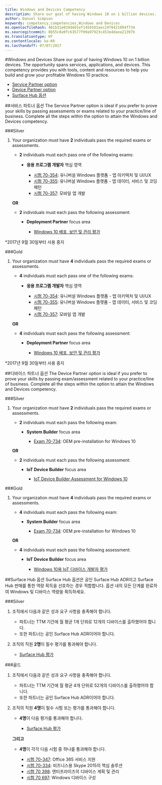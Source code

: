 ```yaml
---
title: Windows and Devices Competency
description: Share our goal of having Windows 10 on 1 billion devices. The opportunity spans services, applications, and devices. This competency provides you with tools, content and resources to help you build and grow your profitable Windows 10 practice.
author: Daniel Simpson
keywords: competency,competencies,Windows and Devices
ms.openlocfilehash: 481b31e019ddd1ef1459101aec24f8421094f734
ms.sourcegitcommit: 8b55c0a9fc63577f09a97923c453e4daea21397b
ms.translationtype: HT
ms.contentlocale: ko-KR
ms.lasthandoff: 07/07/2017
---
```

#<a name="windows-and-devices"></a>Windows and Devices 
Share our goal of having Windows 10 on 1 billion devices. The opportunity spans services, applications, and devices. This competency provides you with tools, content and resources to help you build and grow your profitable Windows 10 practice.

- [Service Partner option](#service-partner-option)
- [Device Partner option](#device-partner-option)
- [Surface Hub 옵션](#surface-hub-option)

##<a name="service-partner-option"></a>서비스 파트너 옵션
The Service Partner option is ideal if you prefer to prove your skills by passing assessments or exams related to your practice/line of business. Complete all the steps within the option to attain the Windows and Devices competency.

###<a name="silver"></a>Silver
1. Your organization must have **2** individuals pass the required exams or assessments.

    - **2** individuals must each pass one of the following exams:

        - **응용 프로그램 개발자** 핵심 영역

            - [시험 70-354](https://www.microsoft.com/en-us/learning/exam-70-354.aspx): 유니버설 Windows 플랫폼 - 앱 아키텍처 및 UI/UX
            - [시험 70-355](https://www.microsoft.com/en-us/learning/exam-70-355.aspx): 유니버설 Windows 플랫폼 - 앱 데이터, 서비스 및 코딩 패턴
            - [시험 70-357](https://www.microsoft.com/en-us/learning/exam-70-357.aspx): 모바일 앱 개발

    **OR**

    - **2** individuals must each pass the following assessment:

        - **Deployment Partner** focus area

            - [Windows 10 배포, 보안 및 관리 평가](https://partneruniversity.microsoft.com/?whr=uri:MicrosoftAccount&courseId=16022&scoId=eGcisv8BC_3806265419)

*2017년 9월 30일부터 사용 중지

###<a name="gold"></a>Gold
1. Your organization must have **4** individuals pass the required exams or assessments.
    - **4** individuals must each pass one of the following exams:
        - **응용 프로그램 개발자** 핵심 영역

            - [시험 70-354](https://www.microsoft.com/en-us/learning/exam-70-354.aspx): 유니버설 Windows 플랫폼 - 앱 아키텍처 및 UI/UX
            - [시험 70-355](https://www.microsoft.com/en-us/learning/exam-70-355.aspx): 유니버설 Windows 플랫폼 - 앱 데이터, 서비스 및 코딩 패턴
            - [시험 70-357](https://www.microsoft.com/en-us/learning/exam-70-357.aspx): 모바일 앱 개발

    **OR**

    - **4** individuals must each pass the following assessment:

        - **Deployment Partner** focus area

            - [Windows 10 배포, 보안 및 관리 평가](https://partneruniversity.microsoft.com/?whr=uri:MicrosoftAccount&courseId=16022&scoId=eGcisv8BC_3806265419)

*2017년 9월 30일부터 사용 중지

##<a name="device-partner-option"></a>디바이스 파트너 옵션
The Device Partner option is ideal if you prefer to prove your skills by passing exam/assessment related to your practice/line of business. Complete all the steps within the option to attain the Windows and Devices competency.

###<a name="silver"></a>Silver
1. Your organization must have **2** individuals pass the required exams or assessments.

    - **2** individuals must each pass the following exam:

        - **System Builder** focus area

            - [Exam 70-734](https://www.microsoft.com/en-us/learning/exam-70-734.aspx): OEM pre-installation for Windows 10

    **OR**

    - **2** individuals must each pass the following assessment:

        - **IoT Device Builder** focus area

            - [IoT Device Builder Assessment for Windows 10](https://partneruniversity.microsoft.com/?whr=uri:MicrosoftAccount&courseId=15887&scoId=mwJPK2B8B_9004778676)

###<a name="gold"></a>Gold
1. Your organization must have **4** individuals pass the required exams or assessments.

    - **4** individuals must each pass the following exam:

        - **System Builder** focus area

            - [Exam 70-734](https://www.microsoft.com/en-us/learning/exam-70-734.aspx): OEM pre-installation for Windows 10

    **OR**

    - **4** individuals must each pass the following assessment:

        - **IoT Device Builder** focus area
        
            - [Windows 10용 IoT 디바이스 개발자 평가](https://partneruniversity.microsoft.com/?whr=uri:MicrosoftAccount&courseId=15887&scoId=mwJPK2B8B_9004778676)

##<a name="surface-hub-option"></a>Surface Hub 옵션
Surface Hub 옵션은 공인 Surface Hub ADR이고 Surface Hub 판매를 통한 역량 획득을 선호하는 경우 적합합니다. 옵션 내의 모든 단계를 완료하여 Windows 및 디바이스 역량을 획득하세요.

###<a name="silver"></a>Silver
1. 조직에서 다음과 같은 성과 요구 사항을 충족해야 합니다.

    - 파트너는 TTM 기간에 월 평균 1개 단위로 12개의 디바이스를 출하했어야 합니다.
    - 또한 파트너는 공인 Surface Hub ADR이어야 합니다.

2. 조직의 직원 **2명**이 필수 평가를 통과해야 합니다.

    - [Surface Hub 평가](https://PartnerUniversity.microsoft.com?whr=uri:MicrosoftAccount&courseId=16722&scoId=jcNMRQouC_5906265419)


###<a name="gold"></a>골드
1. 조직에서 다음과 같은 성과 요구 사항을 충족해야 합니다.

    - 파트너는 TTM 기간에 월 평균 4개 단위로 52개의 디바이스를 출하했어야 합니다.
    - 또한 파트너는 공인 Surface Hub ADR이어야 합니다.

2. 조직의 직원 **4명**이 필수 시험 또는 평가를 통과해야 합니다.

    - **4명**이 다음 평가를 통과해야 합니다.
    
        - [Surface Hub 평가](https://PartnerUniversity.microsoft.com?whr=uri:MicrosoftAccount&courseId=16722&scoId=jcNMRQouC_5906265419)
    
    **그리고**

    - **4명**이 각각 다음 시험 중 하나를 통과해야 합니다.

        - [시험 70-347](https://www.microsoft.com/en-us/learning/exam-70-347.aspx): Office 365 서비스 지원
        - [시험 70-334](https://www.microsoft.com/en-us/learning/exam-70-334.aspx): 비즈니스용 Skype 2015의 핵심 솔루션 
        - [시험 70 398](https://www.microsoft.com/en-us/learning/exam-70-398.aspx): 엔터프라이즈의 디바이스 계획 및 관리
        - [시험 70 697](https://www.microsoft.com/en-us/learning/exam-70-697.aspx): Windows 디바이스 구성 



      



 


